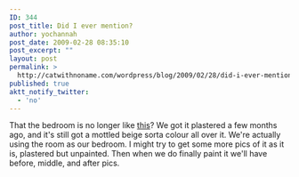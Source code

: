 ```yaml
---
ID: 344
post_title: Did I ever mention?
author: yochannah
post_date: 2009-02-28 08:35:10
post_excerpt: ""
layout: post
permalink: >
  http://catwithnoname.com/wordpress/blog/2009/02/28/did-i-ever-mention/
published: true
aktt_notify_twitter:
  - 'no'
---
```

That the bedroom is no longer like <a href="http://picasaweb.google.com/yochannah/BedroomBeforePlaster#">this</a>? We got it plastered a few months ago, and it's still got a mottled beige sorta colour all over it. We're actually using the room as our bedroom. I might try to get some more pics of it as it is, plastered but unpainted. Then when we do finally paint it we'll have before, middle, and after pics.